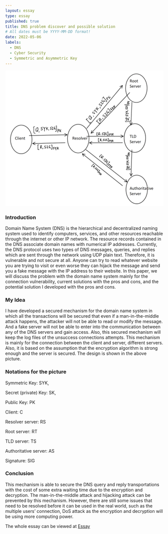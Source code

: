 ```yaml
---
layout: essay
type: essay
published: true
title: DNS problem discover and possible solution
# All dates must be YYYY-MM-DD format!
date: 2022-05-06
labels:
  - DNS
  - Cyber Security
  - Symmetric and Asymmetric Key
---
```

<img class="ui image" src="../images/DNS-ROUTE.png">


<h3>Introduction</h3>
<p>Domain Name System (DNS) is the hierarchical and decentralized naming system used to identify computers, services, and other resources reachable through the internet or other IP network. The resource records contained in the DNS associate domain names with numerical IP addresses. Currently, the DNS protocol uses two types of DNS messages, queries, and replies which are sent through the network using UDP plain text. Therefore, it is vulnerable and not secure at all. Anyone can try to read whatever website you are trying to visit or even worse they can hijack the message and send you a fake message with the IP address to their website. In this paper, we will discuss the problem with the domain name system mainly for the connection vulnerability, current solutions with the pros and cons, and the potential solution I developed with the pros and cons.</p>

<h3>My Idea</h3>
I have developed a secured mechanism for the domain name system in which all the transactions will be secured that even if a man-in-the-middle attack happens, the attacker will not be able to read or modify the message. And a fake server will not be able to enter into the communication between any of the DNS servers and gain access. Also, this secured mechanism will keep the log files of the unsuccess connections attempts. This mechanism is mainly for the connection between the client and server, different servers. Also, it is based on the assumption that the encryption algorithm is strong enough and the server is secured. The design is shown in the above picture.


<h3>Notations for the picture</h3>
Symmetric Key: SYK, 

Secret (private) Key: SK,

Public Key: PK

Client: C

Resolver server: RS

Root server: RT

TLD server: TS

Authoritative server: AS

Signature: SIG

<h3>Conclusion</h3>
This mechanism is able to secure the DNS query and reply transportations with the cost of some extra waiting time due to the encryption and decryption. The man-in-the-middle attack and hijacking attack can be prevented by this mechanism. However, there are still some issues that need to be resolved before it can be used in the real world, such as the multiple users’ connection, DoS attack as the encryption and decryption will be using more computing power.

The whole essay can be viewed at [Essay](https://drive.google.com/file/d/1wGdjass_0XXI9XLDd1fyaPhjmziS4jTw/view?usp=sharing)
